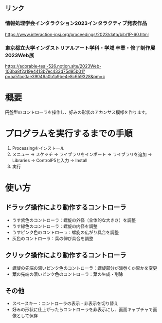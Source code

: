 ## リンク
### 情報処理学会インタラクション2023インタラクティブ発表作品
https://www.interaction-ipsj.org/proceedings/2023/data/bib/1P-60.html
### 東京都立大学インダストリアルアート学科・学域 卒業・修了制作展2023Web展
https://adorable-teal-526.notion.site/2023Web-103ba8f2a19e4413b7ec433d75d95b01?p=aa51ac0ae39046a0b1a9be4e8c659328&pm=c

# 概要
円盤型のコントローラを操作し、好みの形状のアカンサス模様を作ります。

# プログラムを実行するまでの手順
1. Processingをインストール
2. メニュー → スケッチ → ライブラリをインポート → ライブラリを追加 → Libraries → ControlP5と入力 → Install
3. 実行

# 使い方
## ドラッグ操作により動作するコントローラ
- うす紫色のコントローラ：螺旋の外径（全体的な大きさ）を調整
- うす緑色のコントローラ：螺旋の内径を調整
- うすピンク色のコントローラ：螺旋の広がり具合を調整
- 灰色のコントローラ：葉の伸び具合を調整
## クリック操作により動作するコントローラ
- 螺旋の先端の濃いピンク色のコントローラ：螺旋部分が渦巻くか否かを変更
- 葉の先端の濃いピンク色のコントローラ：葉の生成・削除
## その他
- スペースキー：コントローラの表示・非表示を切り替え
- 好みの形状に仕上がったらコントローラを非表示にし、画面キャプチャで画像として保存
